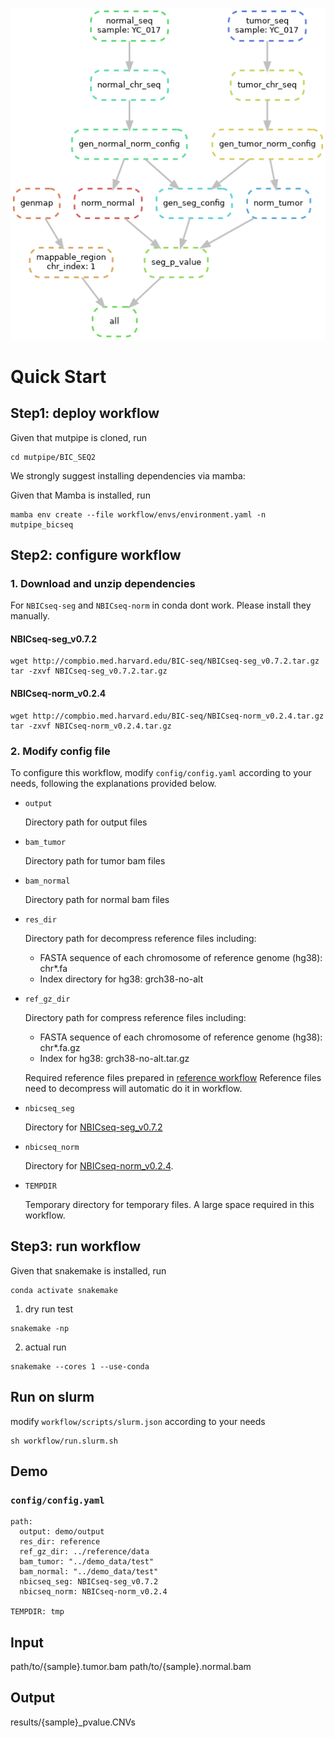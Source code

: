 ![BIC_SEQ2](https://github.com/douymLab/mutpipe/blob/main/BIC_SEQ2/dag.png)

# Quick Start

## Step1: deploy workflow

Given that mutpipe is cloned, run

```{bash}
cd mutpipe/BIC_SEQ2
```

We strongly suggest installing dependencies via mamba:

Given that Mamba is installed, run

```{bash}
mamba env create --file workflow/envs/environment.yaml -n mutpipe_bicseq
```

## Step2: configure workflow

### 1. Download and unzip dependencies

For `NBICseq-seg` and `NBICseq-norm` in conda dont work. Please install they manually.

#### NBICseq-seg_v0.7.2

```{bash}
wget http://compbio.med.harvard.edu/BIC-seq/NBICseq-seg_v0.7.2.tar.gz
tar -zxvf NBICseq-seg_v0.7.2.tar.gz
```

#### NBICseq-norm_v0.2.4

```{bash}
wget http://compbio.med.harvard.edu/BIC-seq/NBICseq-norm_v0.2.4.tar.gz
tar -zxvf NBICseq-norm_v0.2.4.tar.gz
```

### 2. Modify config file

To configure this workflow, modify `config/config.yaml` according to your needs, following the explanations provided below.

-   `output`

    Directory path for output files

-   `bam_tumor`

    Directory path for tumor bam files

-   `bam_normal`

    Directory path for normal bam files

-   `res_dir`

    Directory path for decompress reference files including:

    -   FASTA sequence of each chromosome of reference genome (hg38): chr\*.fa
    -   Index directory for hg38: grch38-no-alt

-   `ref_gz_dir`

    Directory path for compress reference files including:

    -   FASTA sequence of each chromosome of reference genome (hg38): chr\*.fa.gz
    -   Index for hg38: grch38-no-alt.tar.gz
    
    Required reference files prepared in [reference workflow](/reference)
    Reference files need to decompress will automatic do it in workflow.

-   `nbicseq_seg`

    Directory for [NBICseq-seg_v0.7.2](#nbicseq-seg_v072)

-   `nbicseq_norm`

    Directory for [NBICseq-norm_v0.2.4](#nbicseq-norm_v024).

-   `TEMPDIR`

    Temporary directory for temporary files. A large space required in this workflow.

## Step3: run workflow

Given that snakemake is installed, run

```{bash}
conda activate snakemake
```

1.  dry run test

```{bash}
snakemake -np
```

2.  actual run

```{bash}
snakemake --cores 1 --use-conda
```

## Run on slurm

modify `workflow/scripts/slurm.json` according to your needs

```{bash}
sh workflow/run.slurm.sh
```

## Demo

### `config/config.yaml`

```{yaml}
path:
  output: demo/output
  res_dir: reference
  ref_gz_dir: ../reference/data
  bam_tumor: "../demo_data/test"
  bam_normal: "../demo_data/test"
  nbicseq_seg: NBICseq-seg_v0.7.2
  nbicseq_norm: NBICseq-norm_v0.2.4

TEMPDIR: tmp
```

## Input

path/to/{sample}.tumor.bam
path/to/{sample}.normal.bam

## Output

results/{sample}\_pvalue.CNVs
